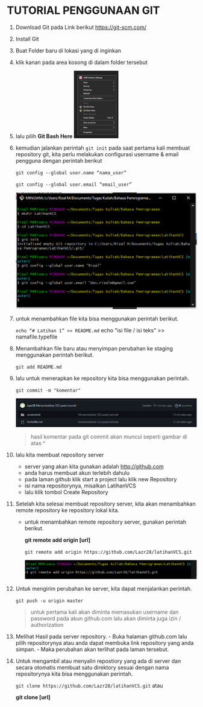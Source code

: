 # TUTORIAL PENGGUNAAN GIT

1. Download Git pada Link berikut https://git-scm.com/
2. Install Git
3. Buat Folder baru di lokasi yang di inginkan
4. klik kanan pada area kosong di dalam folder tersebut
5. lalu pilih **Git Bash Here**
![Screenshot 1](https://github.com/Lazr28/latihanVCS/blob/master/screenshot/SS1.png?raw=true)

6. kemudian jalankan perintah ` git init `
    pada saat pertama kali membuat repository git, kita perlu melakukan configurasi username & email pengguna dengan perintah berikut

    `git config --global user.name “nama_user”`

    `git config --global user.email “email_user”`

    ![Screenshot 2](https://github.com/Lazr28/latihanVCS/blob/master/screenshot/SS2.png?raw=true)

7. untuk menambahkan file kita bisa menggunakan perintah berikut.

    `echo “# Latihan 1” >> README.md`
         echo "isi file / isi teks" >> namafile.typefile
8.  Menambahkan file baru atau menyimpan perubahan ke staging menggunakan perintah berikut.

    `git add README.md`
9. lalu untuk menerapkan ke repository kita bisa menggunakan perintah.

    `git commit -m "komentar"`

    ![Screenshot 3](https://github.com/Lazr28/latihanVCS/blob/master/screenshot/SS3.png?raw=true)
    > hasil komentar pada git commit akan muncul seperti gambar di atas ^

10. lalu kita membuat repository server
    - server yang akan kita gunakan adalah http://github.com
    - anda harus membuat akun terlebih dahulu
    - pada laman github klik start a project lalu klik new Repository
    - isi nama repositorynya, misalkan LatihanVCS
    - lalu klik tombol Create Repository


11. Setelah kita selesai membuat repository server, kita akan menambahkan remote repository ke repository lokal kita.
    -   untuk menambahkan remote repository server, gunakan perintah berikut.

        **git remote add origin [url]**

        `git remote add origin https://github.com/Lazr28/latihanVCS.git`

        ![Screenshot 4](https://github.com/Lazr28/latihanVCS/blob/master/screenshot/SS4.png?raw=true)


12. Untuk mengirim perubahan ke server, kita dapat menjalankan perintah.

    `git push -u origin master`

    > untuk pertama kali akan diminta memasukan username dan password pada akun github.com lalu akan diminta juga izin / authorization

13. Melihat Hasil pada server repository.
        - Buka halaman github.com lalu pilih repositorynya atau anda dapat membuka link repository yang anda simpan.
        - Maka perubahan akan terlihat pada laman tersebut.

14. Untuk mengambil atau menyalin repostiory yang ada di server dan secara otomatis membuat satu direktory sesuai dengan nama repositorynya
    kita bisa menggunakan perintah.

    `git clone https://github.com/Lazr28/latihanVCS.git`
    atau
     
    **git clone [url]**
